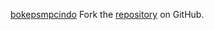 [bokepsmpcindo](https://bokepsmpcindo.pages.dev)
Fork the [repository](https://github.com/harlahsaduki) on GitHub.